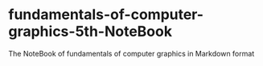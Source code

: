 # fundamentals-of-computer-graphics-5th-NoteBook
The NoteBook of fundamentals of computer graphics in Markdown format
